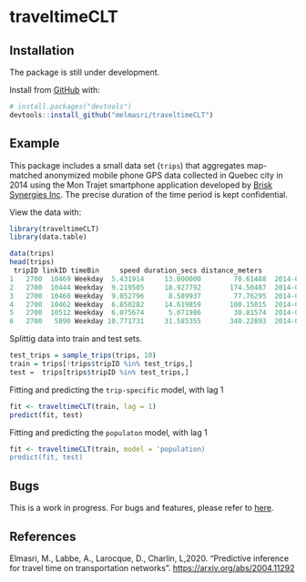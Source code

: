 # traveltimeCLT

## Installation

The package is still under development. 

Install from [GitHub](https://github.com/melmasri/traveltimeCLT) with:

``` r
# install.packages("devtools")
devtools::install_github("melmasri/traveltimeCLT")
```

## Example

This package includes a small data set (`trips`) that aggregates
map-matched anonymized mobile phone GPS data collected in Quebec city in
2014 using the Mon Trajet smartphone application developed by [Brisk
Synergies Inc](https://brisksynergies.com/). The precise duration of the
time period is kept confidential.

View the data with:

``` r
library(traveltimeCLT)
library(data.table)

data(trips)
head(trips)
 tripID linkID timeBin     speed duration_secs distance_meters            entry_time 
1   2700  10469 Weekday  5.431914     13.000000        70.61488  2014-04-28 06:07:27 
2   2700  10444 Weekday  9.219505     18.927792       174.50487  2014-04-28 06:07:41 
3   2700  10460 Weekday  9.052796      8.589937        77.76295  2014-04-28 06:07:58 
4   2700  10462 Weekday  6.850282     14.619859       100.15015  2014-04-28 06:08:07 
5   2700  10512 Weekday  6.075674      5.071986        30.81574  2014-04-28 06:08:21 
6   2700   5890 Weekday 10.771731     31.585355       340.22893  2014-04-28 06:08:26 

```

Splittig data into train and test sets.

``` r
test_trips = sample_trips(trips, 10)
train = trips[!trips$tripID %in% test_trips,]
test =  trips[trips$tripID %in% test_trips,]
```
Fitting and predicting the `trip-specific` model, with lag 1
``` r
fit <- traveltimeCLT(train, lag = 1)
predict(fit, test)
```
Fitting and predicting the `populaton` model, with lag 1


``` r
fit <- traveltimeCLT(train, model = 'population)
predict(fit, test)
```

## Bugs

This is a work in progress. For bugs and features, please refer to
[here](https://github.com/melmasri/traveltimeCLT/issues).


## References

Elmasri, M., Labbe, A., Larocque, D., Charlin, L,2020. “Predictive inference for travel time on transportation networks”.
<https://arxiv.org/abs/2004.11292>

